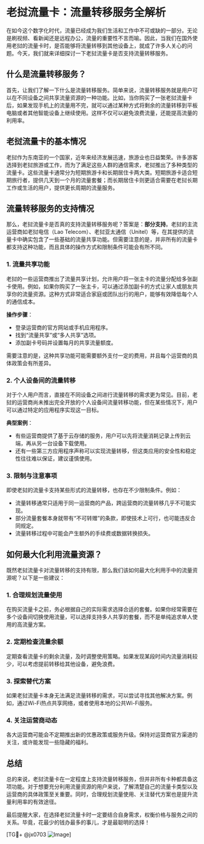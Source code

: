 # 老挝流量卡：流量转移服务全解析

在如今这个数字化时代，流量已经成为我们生活和工作中不可或缺的一部分。无论是刷视频、看新闻还是远程办公，流量的重要性不言而喻。因此，当我们在国外使用老挝的流量卡时，是否能够将流量转移到其他设备上，就成了许多人关心的问题。今天，我们就来详细探讨一下老挝流量卡是否支持流量转移服务。

## 什么是流量转移服务？

首先，让我们了解一下什么是流量转移服务。简单来说，流量转移服务就是用户可以在不同设备之间共享流量资源的一种功能。比如，当你购买了一张老挝流量卡后，如果发现手机上的流量用不完，就可以通过某种方式将剩余的流量转移到平板电脑或者其他智能设备上继续使用。这样不仅可以避免浪费流量，还能提高流量的利用率。

## 老挝流量卡的基本情况

老挝作为东南亚的一个国家，近年来经济发展迅速，旅游业也日益繁荣。许多游客选择到老挝旅游或工作，而为了满足这些人群的通信需求，老挝推出了多种类型的流量卡。这些流量卡通常分为短期旅游卡和长期居住卡两大类。短期旅游卡适合短期旅行者，提供几天到一个月的流量套餐；而长期居住卡则更适合需要在老挝长期工作或生活的用户，提供更长周期的流量服务。

## 流量转移服务的支持情况

那么，老挝流量卡是否真的支持流量转移服务呢？答案是：**部分支持**。老挝的主流运营商如老挝电信（Lao Telecom）、老挝亚太通信（Unitel）等，在其提供的流量卡中确实包含了一些基础的流量共享功能。但需要注意的是，并非所有的流量卡都支持这种功能，而且具体的操作方式和限制条件可能会有所不同。

### 1. **流量共享功能**
   老挝的一些运营商推出了流量共享计划，允许用户将一张主卡的流量分配给多张副卡使用。例如，如果你购买了一张主卡，可以通过添加副卡的方式让家人或朋友共享你的流量资源。这种方式非常适合家庭或团队出行的用户，能够有效降低每个人的通信成本。

   **操作步骤**：
   - 登录运营商的官方网站或手机应用程序。
   - 找到“流量共享”或“多人共享”选项。
   - 添加副卡号码并设置每月的共享流量额度。

   需要注意的是，这种共享功能可能需要额外支付一定的费用，并且每个运营商的具体政策会有所差异。

### 2. **个人设备间的流量转移**
   对于个人用户而言，直接在不同设备之间进行流量转移的需求更为常见。目前，老挝的运营商尚未推出完全开放的个人设备间流量转移功能，但在某些情况下，用户可以通过特定的应用程序实现这一目标。

   **典型案例**：
   - 有些运营商提供了基于云存储的服务，用户可以先将流量消耗记录上传到云端，再从另一台设备下载使用。
   - 还有一些第三方应用程序声称可以实现流量转移，但这类应用的安全性和稳定性往往难以保证，建议谨慎使用。

### 3. **限制与注意事项**
   即使老挝的流量卡支持某些形式的流量转移，也存在不少限制条件。例如：
   - 流量转移通常只适用于同一运营商的产品，跨运营商的流量转移几乎不可能实现。
   - 部分流量套餐本身就带有“不可转赠”的条款，即使技术上可行，也可能违反合同规定。
   - 流量转移过程中可能会产生额外的手续费或数据转换损失。

## 如何最大化利用流量资源？

既然老挝流量卡对流量转移的支持有限，那么我们该如何最大化利用手中的流量资源呢？以下是一些建议：

### 1. **合理规划流量使用**
   在购买流量卡之前，务必根据自己的实际需求选择合适的套餐。如果你经常需要在多个设备间切换使用流量，可以选择支持多人共享的套餐，而不是单纯追求单人使用的高流量方案。

### 2. **定期检查流量余额**
   定期查看流量卡的剩余流量，及时调整使用策略。如果发现某段时间内流量消耗较少，可以考虑提前转移给其他设备，避免浪费。

### 3. **探索替代方案**
   如果老挝流量卡本身无法满足流量转移的需求，可以尝试寻找其他解决方案。例如，通过Wi-Fi热点共享网络，或者使用本地的公共Wi-Fi服务。

### 4. **关注运营商动态**
   各大运营商可能会不定期推出新的优惠政策或服务升级。保持对运营商官方渠道的关注，或许能发现一些隐藏的福利。

## 总结

总的来说，老挝流量卡在一定程度上支持流量转移服务，但并非所有卡种都具备这项功能。对于想要充分利用流量资源的用户来说，了解清楚自己的流量卡类型以及运营商的具体政策至关重要。同时，合理规划流量使用、关注替代方案也是提升流量利用率的有效途径。

最后提醒大家，在选择老挝流量卡时一定要结合自身需求，权衡价格与服务之间的关系。毕竟，花最少的钱办最多的事儿，才是最聪明的选择！

[TG💪+ @jx0703 ![Image](https://github.com/user-attachments/assets/dbca1d08-cadb-493c-b0ec-ad6f7a83f270)]